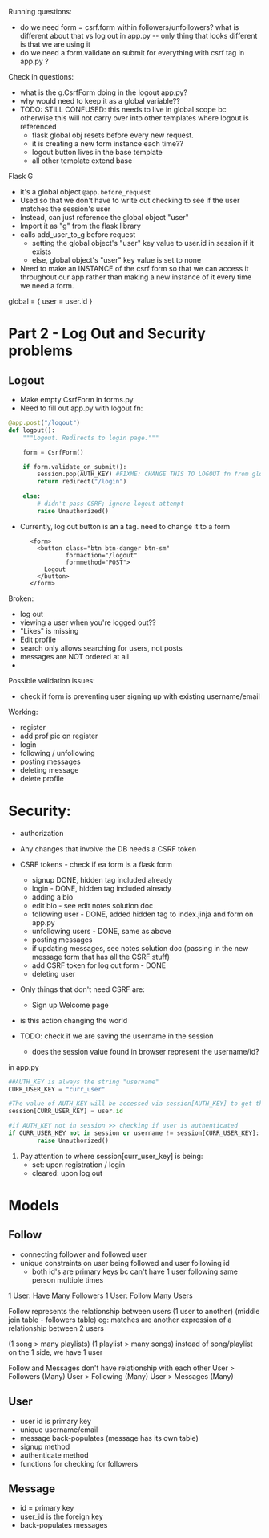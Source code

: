 


Running questions:
- do we need form = csrf.form within followers/unfollowers? what is different about that vs log out in app.py -- only thing that looks different is that we are using it
- do we need a form.validate on submit for everything with csrf tag in app.py ?


Check in questions:
- what is the g.CsrfForm doing in the logout app.py?
- why would need to keep it as a global variable??
- TODO: STILL CONFUSED: this needs to live in global scope bc otherwise this will not carry over into other templates where logout is referenced
    - flask global obj resets before every new request.
    - it is creating a new form instance each time??
    - logout button lives in the base template
    - all other template extend base

Flask G
- it's a global object
`@app.before_request`
- Used so that we don't have to write out checking to see if the user matches the session's user
- Instead, can just reference the global object "user"
- Import it as "g" from the flask library
- calls add_user_to_g before request
    - setting the global object's "user" key value to user.id in session if it exists
    - else, global object's "user" key value is set to none
- Need to make an INSTANCE of the csrf form so that we can access it throughout our app rather than making a new instance of it every time we need a form.

global = {
    user = user.id
}

# Part 2 - Log Out and Security problems

## Logout
- Make empty CsrfForm in forms.py
- Need to fill out app.py with logout fn:
```python
@app.post("/logout")
def logout():
    """Logout. Redirects to login page."""

    form = CsrfForm()

    if form.validate_on_submit():
        session.pop(AUTH_KEY) #FIXME: CHANGE THIS TO LOGOUT fn from global fns
        return redirect("/login")

    else:
        # didn't pass CSRF; ignore logout attempt
        raise Unauthorized()
```
- Currently, log out button is an a tag. need to change it to a form
```jinja
      <form>
        <button class="btn btn-danger btn-sm"
                formaction="/logout"
                formmethod="POST">
          Logout
        </button>
      </form>
```


Broken:
- log out
- viewing a user when you're logged out??
- "Likes" is missing
- Edit profile
- search only allows searching for users, not posts
- messages are NOT ordered at all
-

Possible validation issues:
- check if form is preventing user signing up with existing username/email

Working:
- register
- add prof pic on register
- login
- following / unfollowing
- posting messages
- deleting message
- delete profile

# Security:
- authorization
- Any changes that involve the DB needs a CSRF token
- CSRF tokens - check if ea form is a flask form
    - signup DONE, hidden tag included already
    - login - DONE, hidden tag included already
    - adding a bio
    - edit bio - see edit notes solution doc
    - following user - DONE, added hidden tag to index.jinja and form on app.py
    - unfollowing users - DONE, same as above
    - posting messages
    - if updating messages, see notes solution doc (passing in the new message form that has all the CSRF stuff)
    - add CSRF token for log out form - DONE
    - deleting user


- Only things that don't need CSRF are:
    - Sign up Welcome page


- is this action changing the world

- TODO: check if we are saving the username in the session
    -   does the session value found in browser represent the username/id?

in app.py

```python
##AUTH_KEY is always the string "username"
CURR_USER_KEY = "curr_user"

#The value of AUTH_KEY will be accessed via session[AUTH_KEY] to get the username of the instance. This is done on registration / login
session[CURR_USER_KEY] = user.id

#if AUTH_KEY not in session >> checking if user is authenticated
if CURR_USER_KEY not in session or username != session[CURR_USER_KEY]:
        raise Unauthorized()
```
1. Pay attention to where session[curr_user_key] is being:
    - set: upon registration / login
    - cleared: upon log out


# Models

## Follow
- connecting follower and followed user
- unique constraints on user being followed and user following id
    - both id's are primary keys bc can't have 1 user following same person multiple times

1 User: Have Many Followers
1 User: Follow Many Users

Follow represents the relationship between users (1 user to another)
(middle join table - followers table)
eg: matches are another expression of a relationship between 2 users


(1 song > many playlists)
(1 playlist > many songs)
instead of song/playlist on the 1 side, we have 1 user

Follow and Messages don't have relationship with each other
User > Followers (Many)
User > Following (Many)
User > Messages (Many)

## User
- user id is primary key
- unique username/email
- message back-populates (message has its own table)
- signup method
- authenticate method
- functions for checking for followers

## Message
- id = primary key
- user_id is the foreign key
- back-populates messages






